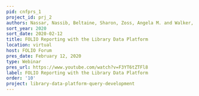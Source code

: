 ```yaml
---
pid: cnfprs_1
project_id: prj_2
authors: Nassar, Nassib, Beltaine, Sharon, Zoss, Angela M. and Walker, Kevin
sort_year: 2020
sort_date: 2020-02-12
title: FOLIO Reporting with the Library Data Platform
location: virtual
host: FOLIO Forum
pres_date: February 12, 2020
type: Webinar
pres_url: https://www.youtube.com/watch?v=F3YT6tZTFl8
label: FOLIO Reporting with the Library Data Platform
order: '10'
project: library-data-platform-query-development
---
```

